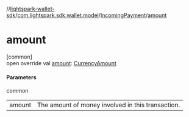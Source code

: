 //[lightspark-wallet-sdk](../../../index.md)/[com.lightspark.sdk.wallet.model](../index.md)/[IncomingPayment](index.md)/[amount](amount.md)

# amount

[common]\
open override val [amount](amount.md): [CurrencyAmount](../-currency-amount/index.md)

#### Parameters

common

| | |
|---|---|
| amount | The amount of money involved in this transaction. |
